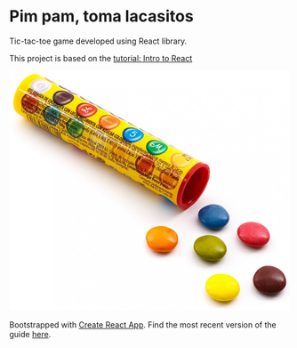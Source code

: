 # Pim pam, toma lacasitos

Tic-tac-toe game developed using React library.

This project is based on the [tutorial: Intro to React](https://facebook.github.io/react/tutorial/tutorial.html)


[![Pim pam toma Lacasitos!](https://github.com/alxpez/pim-pam-lacasitos/blob/master/public/pim-pam-lacasitos.jpg)](https://youtu.be/Qw49PI6WEQY "Pim pam toma Lacasitos!")


Bootstrapped with [Create React App](https://github.com/facebookincubator/create-react-app).
Find the most recent version of the guide [here](https://github.com/facebookincubator/create-react-app/blob/master/packages/react-scripts/template/README.md).
